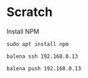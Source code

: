 # Scratch

Install NPM
```console
sudo apt install npm
```

```console
balena ssh 192.168.0.13

balena push 192.168.0.13
```
